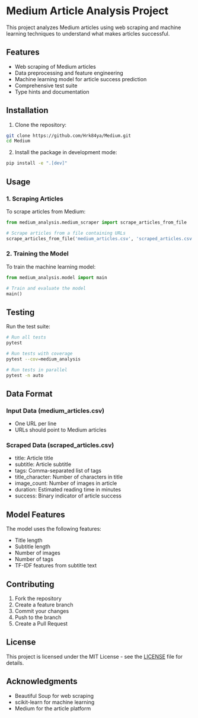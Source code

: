 # Medium Article Analysis Project

This project analyzes Medium articles using web scraping and machine learning techniques to understand what makes articles successful.

## Features

- Web scraping of Medium articles
- Data preprocessing and feature engineering
- Machine learning model for article success prediction
- Comprehensive test suite
- Type hints and documentation


## Installation

1. Clone the repository:
```bash
git clone https://github.com/Hrk84ya/Medium.git
cd Medium
```

2. Install the package in development mode:
```bash
pip install -e ".[dev]"
```

## Usage

### 1. Scraping Articles

To scrape articles from Medium:

```python
from medium_analysis.medium_scraper import scrape_articles_from_file

# Scrape articles from a file containing URLs
scrape_articles_from_file('medium_articles.csv', 'scraped_articles.csv')
```

### 2. Training the Model

To train the machine learning model:

```python
from medium_analysis.model import main

# Train and evaluate the model
main()
```

## Testing

Run the test suite:

```bash
# Run all tests
pytest

# Run tests with coverage
pytest --cov=medium_analysis

# Run tests in parallel
pytest -n auto
```

## Data Format

### Input Data (medium_articles.csv)
- One URL per line
- URLs should point to Medium articles

### Scraped Data (scraped_articles.csv)
- title: Article title
- subtitle: Article subtitle
- tags: Comma-separated list of tags
- title_character: Number of characters in title
- image_count: Number of images in article
- duration: Estimated reading time in minutes
- success: Binary indicator of article success

## Model Features

The model uses the following features:
- Title length
- Subtitle length
- Number of images
- Number of tags
- TF-IDF features from subtitle text

## Contributing

1. Fork the repository
2. Create a feature branch
3. Commit your changes
4. Push to the branch
5. Create a Pull Request

## License

This project is licensed under the MIT License - see the [LICENSE](LICENSE) file for details.

## Acknowledgments

- Beautiful Soup for web scraping
- scikit-learn for machine learning
- Medium for the article platform 
